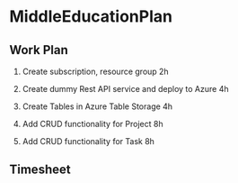 # MiddleEducationPlan

## Work Plan

1. Create subscription, resource group                      2h

1. Create dummy Rest API service and deploy to Azure        4h

1. Create Tables in Azure Table Storage                     4h

1. Add CRUD functionality for Project                       8h

1. Add CRUD functionality for Task                          8h

## Timesheet



